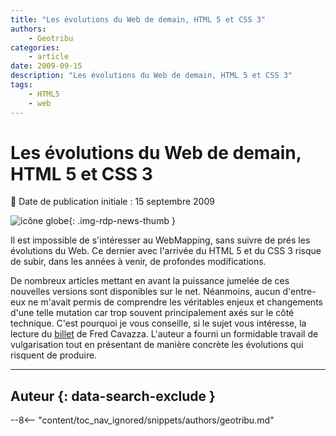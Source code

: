 ```yaml
---
title: "Les évolutions du Web de demain, HTML 5 et CSS 3"
authors:
    - Geotribu
categories:
    - article
date: 2009-09-15
description: "Les évolutions du Web de demain, HTML 5 et CSS 3"
tags:
    - HTML5
    - web
---
```


# Les évolutions du Web de demain, HTML 5 et CSS 3

:calendar: Date de publication initiale : 15 septembre 2009

![icône globe](https://cdn.geotribu.fr/img/internal/icons-rdp-news/world.png){: .img-rdp-news-thumb }

Il est impossible de s'intéresser au WebMapping, sans suivre de prés les évolutions du Web. Ce dernier avec l'arrivée du HTML 5 et du CSS 3 risque de subir, dans les années à venir, de profondes modifications.

De nombreux articles mettant en avant la puissance jumelée de ces nouvelles versions sont disponibles sur le net. Néanmoins, aucun d'entre-eux ne m'avait permis de comprendre les véritables enjeux et changements d'une telle mutation car trop souvent principalement axés sur le côté technique. C'est pourquoi je vous conseille, si le sujet vous intéresse, la lecture du [billet](http://www.fredcavazza.net/2009/09/10/html-5-css-3-une-revolution-pour-les-interfaces-web/) de Fred Cavazza. L'auteur a fourni un formidable travail de vulgarisation tout en présentant de manière concrète les évolutions qui risquent de produire.

----

## Auteur {: data-search-exclude }

--8<-- "content/toc_nav_ignored/snippets/authors/geotribu.md"
